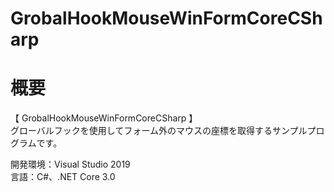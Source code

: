 # GrobalHookMouseWinFormCoreCSharp

# 概要
【 GrobalHookMouseWinFormCoreCSharp 】  
グローバルフックを使用してフォーム外のマウスの座標を取得するサンプルプログラムです。  

開発環境：Visual Studio 2019  
言語：C#、.NET Core 3.0
